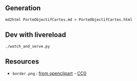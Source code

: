 ## Generation

    md2html PorteObjectifCartes.md > PorteObjectifCartes.html

## Dev with livereload

    ./watch_and_serve.py

## Resources

- `border.png` : [from openclipart](https://openclipart.org/detail/76285/geometricborder) - [CC0](https://creativecommons.org/publicdomain/zero/1.0/)
